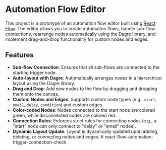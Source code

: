 # Automation Flow Editor

This project is a prototype of an automation flow editor built using [React Flow](https://reactflow.dev/). The editor allows you to create automation flows, handle sub-flow connections, rearrange nodes automatically using the Dagre library, and implement drag-and-drop functionality for custom nodes and edges.

## Features

- **Sub-flow Connection**: Ensures that all sub-flows are connected to the starting trigger node.
- **Auto-layout with Dagre**: Automatically arranges nodes in a hierarchical layout using the Dagre library.
- **Drag and Drop**: Add new nodes to the flow by dragging and dropping them onto the canvas.
- **Custom Nodes and Edges**: Supports custom node types (e.g., `start`, `email`, `delay`, `condition`) and custom edges.
- **Color-coded Nodes**: Nodes connected to the start node are colored green, while disconnected nodes are colored red.
- **Connection Rules**: Enforces strict rules for connecting nodes (e.g., a "start" node can only connect to "delay" or "email" nodes).
- **Dynamic Layout Update**: Layout is dynamically updated upon adding, deleting, or connecting nodes and edges.
#   r e a c t - f l o w - a u t o m a t i o n - t r i g g e r - c o n n e c t i o n - c h e c k  
 